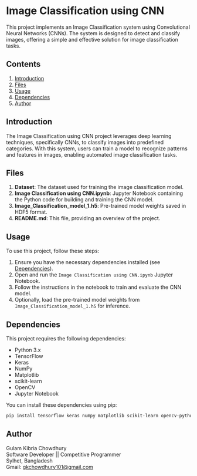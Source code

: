 # Image Classification using CNN

This project implements an Image Classification system using Convolutional Neural Networks (CNNs). The system is designed to detect and classify images, offering a simple and effective solution for image classification tasks.

## Contents

1. [Introduction](#introduction)
2. [Files](#files)
3. [Usage](#usage)
4. [Dependencies](#dependencies)
5. [Author](#author)

## Introduction

The Image Classification using CNN project leverages deep learning techniques, specifically CNNs, to classify images into predefined categories. With this system, users can train a model to recognize patterns and features in images, enabling automated image classification tasks.

## Files

1. **Dataset**: The dataset used for training the image classification model.
2. **Image Classification using CNN.ipynb**: Jupyter Notebook containing the Python code for building and training the CNN model.
3. **Image_Classification_model_1.h5**: Pre-trained model weights saved in HDF5 format.
4. **README.md**: This file, providing an overview of the project.

## Usage

To use this project, follow these steps:

1. Ensure you have the necessary dependencies installed (see [Dependencies](#dependencies)).
2. Open and run the `Image Classification using CNN.ipynb` Jupyter Notebook.
3. Follow the instructions in the notebook to train and evaluate the CNN model.
4. Optionally, load the pre-trained model weights from `Image_Classification_model_1.h5` for inference.

## Dependencies

This project requires the following dependencies:

- Python 3.x
- TensorFlow
- Keras
- NumPy
- Matplotlib
- scikit-learn
- OpenCV
- Jupyter Notebook

You can install these dependencies using pip:

```bash
pip install tensorflow keras numpy matplotlib scikit-learn opencv-python jupyter
```

## Author

Gulam Kibria Chowdhury <br>
Software Developer || Competitive Programmer<br>
Sylhet, Bangladesh<br>
Gmail: gkchowdhury101@gmail.com<br>
